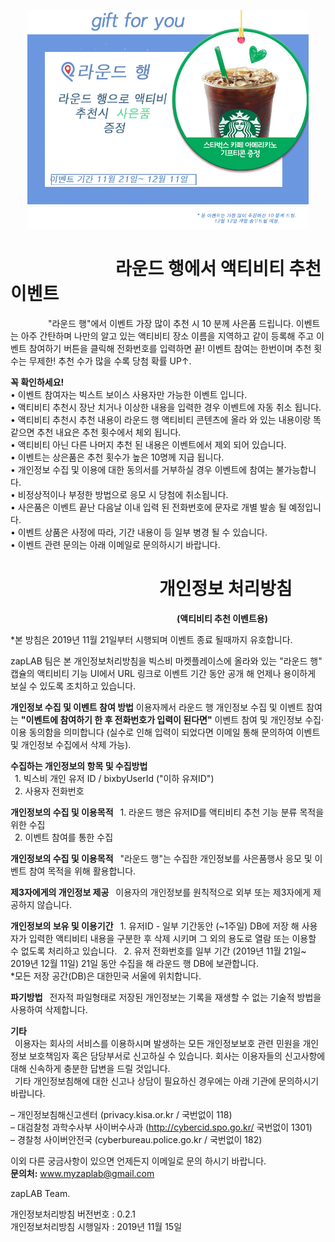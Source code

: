 <p align="center">
  <img src="https://github.com/muzaffar622/Round-/blob/master/event.jpeg?raw=true" width="450" height="350"/>
</p>

# &ensp;&ensp;&ensp;&ensp;&ensp;&ensp;&ensp;&ensp;&ensp;&ensp;&ensp;&ensp;라운드 행에서 액티비티 추천 이벤트
&ensp;&ensp;&ensp;&ensp;&ensp;&ensp;&ensp;&ensp; "라운드 행"에서 이벤트 가장 많이 추천 시 10 분께 사은품 드립니다. 이벤트는 아주 간탄하며 나만의 알고 있는 액티비티 장소 이름을 지역하고 같이 등록해 주고 이벤트 참여하기 버튼을 클릭해 전화번호를 입력하면 끝! 이벤트 참여는 한번이며 추천 횟수는 무제한! 추천 수가 많을 수록 당첨 확률 UP↑.

**꼭 확인하세요!**<br/>
• 이벤트 참여자는 빅스트 보이스 사용자만 가능한 이벤트 입니다.<br/>
• 액티비티 추천시 장난 치거나 이상한 내용을 입력한 경우 이벤트에 자동 취소 됩니다.<br/>
• 액티비티 추천시 추천 내용이 라운드 행 액티비티 콘텐츠에 올라 와 있는 내용이랑 똑같으면 추천 내요은 추천 횟수에서 체외 됩니다.<br/>
• 액티비티 아닌 다른 나머지 추천 된 내용은 이벤트에서 제외 되어 있습니다. <br/>
• 이벤트는 상은품은 추천 횟수가 높은 10명께 지급 됩니다. <br/>
• 개인정보 수집 및 이용에 대한 동의서를 거부하실 경우 이벤트에 참여는 불가능합니다.<br/>
• 비정상적이나 부정한 방법으로 응모 시 당첨에 취소됩니다.<br/>
• 사은품은  이벤트 끝난 다음날 이내 입력 된 전화번호에 문자로 개별 발송 될 예정입니다.<br/>
• 이벤트 상품은 사정에 따라, 기간 내용이 등 일부 병경 될 수 있습니다.<br/>
• 이벤트 관련 문의는 아래 이메일로 문의하시기 바랍니다.<br/>


# &ensp;&ensp;&ensp;&ensp;&ensp;&ensp;&ensp;&ensp;&ensp;&ensp;&ensp;&ensp;&ensp;&ensp;&ensp;&ensp;&ensp;개인정보 처리방침
&ensp;&ensp;&ensp;&ensp;&ensp;&ensp;&ensp;&ensp;&ensp;&ensp;&ensp;&ensp;&ensp;&ensp;&ensp;&ensp;&ensp;&ensp;&ensp;&ensp;&ensp;&ensp;&ensp;&ensp;&ensp;&ensp;&ensp;&ensp;&ensp;&ensp;&ensp;&ensp;&ensp;&ensp;&ensp;&ensp;&ensp;&ensp;**(액티비티 추천 이벤트용)**

*본 방침은 2019년 11월 21일부터 시행되며 이벤트 종료 될때까지 유호합니다.

zapLAB 팀은 본 개인정보처리방침을 빅스비 마켓플레이스에 올라와 있는 "라운드 행" 캡슐의 액티비티 기능 UI에서 URL 링크로 이벤트 기간 동안 공개 해 언제나 용이하게 보실 수 있도록 조치하고 있습니다.

**개인정보 수집 및 이벤트 참여 방법**
이용자께서 라운드 행 개인정보 수집 및 이벤트 참여는 **"이벤트에 참여하기 한 후 전화번호가 입력이 된다면"** 이벤트 참여 및 개인정보 수집·이용 동의함을 의미합니다 (실수로 인해 입력이 되었다면 이메일 통해 문의하여 이벤트 및 개인정보 수집에서 삭제 가능).

**수집하는 개인정보의 항목 및 수집방법**<br/>
&ensp;1. 빅스비 개인 유저 ID / bixbyUserId ("이하 유져ID")<br/>
&ensp;2. 사용자 전화번호<br/>

**개인정보의 수집 및 이용목적**
&ensp;1. 라운드 행은 유저ID를 액티비티 추천 기능 분류 목적을 위한 수집 <br/> 
&ensp;2. 이벤트 참여를 통한 수집

**개인정보의 수집 및 이용목적**
&ensp;"라운드 행"는 수집한 개인정보를 사은품행사 응모 및 이벤트 참여 목적을 위해 활용합니다. 

**제3자에게의 개인정보 제공**
&ensp;이용자의 개인정보를 원칙적으로 외부 또는 제3자에게 제공하지 않습니다. 

**개인정보의 보유 및 이용기간**
&ensp;1. 유저ID - 일부 기간동안 (~1주일) DB에 저장 해 사용자가 입력한 액티비티 내용을 구분한 후 
삭제 시키며 그 외의 용도로 열람 또는 이용할 수 없도록 처리하고 있습니다.
&ensp;2. 유저 전화번호를 일부 기간 (2019년 11월 21일~ 2019년 12월 11일) 21일 동안 수집을 해 라운드 행 DB에 보관합니다. <br/> 
*모든 저장 공간(DB)은 대한민국 서울에 위치합니다. <br/> 

**파기방법**
&ensp;전자적 파일형태로 저장된 개인정보는 기록을 재생할 수 없는 기술적 방법을 사용하여 삭제합니다.

**기타**<br/>
&ensp;이용자는 회사의 서비스를 이용하시며 발생하는 모든 개인정보보호 관련 민원을 개인정보 보호책임자 혹은 담당부서로 신고하실 수 있습니다. 회사는 이용자들의 신고사항에 대해 신속하게 충분한 답변을 드릴 것입니다.<br/> 
&ensp;기타 개인정보침해에 대한 신고나 상담이 필요하신 경우에는 아래 기관에 문의하시기 바랍니다.<br/>

– 개인정보침해신고센터 (privacy.kisa.or.kr / 국번없이 118)<br/>
– 대검찰청 과학수사부 사이버수사과 (http://cybercid.spo.go.kr/ 국번없이 1301)<br/>
– 경찰청 사이버안전국 (cyberbureau.police.go.kr / 국번없이 182)<br/>

이외 다른 궁금사항이 있으면 언제든지 이메일로 문의 하시기 바랍니다.<br/>
**문의처:** www.myzaplab@gmail.com<br/>

zapLAB Team.

개인정보처리방침 버전번호 : 0.2.1<br/>
개인정보처리방침 시행일자 : 2019년 11월 15일<br/>
